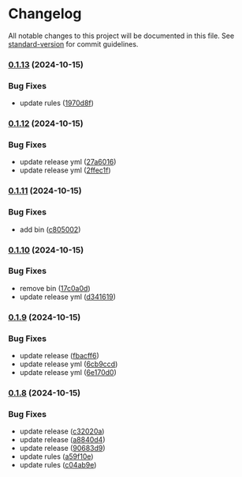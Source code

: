 # Changelog

All notable changes to this project will be documented in this file. See [standard-version](https://github.com/conventional-changelog/standard-version) for commit guidelines.

### [0.1.13](https://github.com/jwyGithub/eslint-config/compare/v0.1.12...v0.1.13) (2024-10-15)


### Bug Fixes

* update rules ([1970d8f](https://github.com/jwyGithub/eslint-config/commit/1970d8fc7bc414542d16d27b155043beb1b5d10b))

### [0.1.12](https://github.com/jwyGithub/eslint-config/compare/v0.1.11...v0.1.12) (2024-10-15)


### Bug Fixes

* update release yml ([27a6016](https://github.com/jwyGithub/eslint-config/commit/27a6016d1b62283e54d4ab8716794e4c1e01d5a7))
* update release yml ([2ffec1f](https://github.com/jwyGithub/eslint-config/commit/2ffec1f3f9a769cca8d65c7de82999d0e9623942))

### [0.1.11](https://github.com/jwyGithub/eslint-config/compare/v0.1.10...v0.1.11) (2024-10-15)


### Bug Fixes

* add bin ([c805002](https://github.com/jwyGithub/eslint-config/commit/c8050021d0b99fdbb4cf0561a4b2f77a5a53b3a0))

### [0.1.10](https://github.com/jwyGithub/eslint-config/compare/v0.1.9...v0.1.10) (2024-10-15)

### Bug Fixes

-   remove bin ([17c0a0d](https://github.com/jwyGithub/eslint-config/commit/17c0a0df4b6fb4b6752c2d8e4de5fe052975389c))
-   update release yml ([d341619](https://github.com/jwyGithub/eslint-config/commit/d341619a2a19076cc1b5d5a4566924b17aab0ce7))

### [0.1.9](https://github.com/jwyGithub/eslint-config/compare/v0.1.8...v0.1.9) (2024-10-15)

### Bug Fixes

-   update release ([fbacff6](https://github.com/jwyGithub/eslint-config/commit/fbacff694f16944e5c884f734bd40f7c1f25c07f))
-   update release yml ([6cb9ccd](https://github.com/jwyGithub/eslint-config/commit/6cb9ccd67ab25174c063d0a8af4544b36c9bb080))
-   update release yml ([6e170d0](https://github.com/jwyGithub/eslint-config/commit/6e170d031c53b549f80c3a01469c1fd7fb22416f))

### [0.1.8](https://github.com/jwyGithub/eslint-config/compare/v0.1.8-beta.2...v0.1.8) (2024-10-15)

### Bug Fixes

-   update release ([c32020a](https://github.com/jwyGithub/eslint-config/commit/c32020a7f376912f4a58947e7f6ef75bfe0542ef))
-   update release ([a8840d4](https://github.com/jwyGithub/eslint-config/commit/a8840d4af3236c799ef0b9fa3d9414829c782683))
-   update release ([90683d9](https://github.com/jwyGithub/eslint-config/commit/90683d9978a4359875ec06fe17eccd9a0786bcab))
-   update rules ([a59f10e](https://github.com/jwyGithub/eslint-config/commit/a59f10e1aeb5a5878d3a08a98e546d7f34045139))
-   update rules ([c04ab9e](https://github.com/jwyGithub/eslint-config/commit/c04ab9e5502673b1b56a7960326419e156ad7d68))
